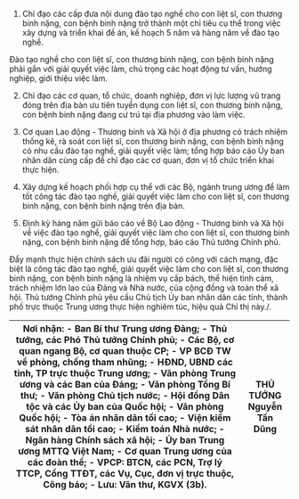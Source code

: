 1. Chỉ đạo các cấp đưa nội dung đào tạo nghề cho con liệt sĩ, con thương binh nặng, con bệnh binh nặng trở thành một chỉ tiêu cụ thể trong việc xây dựng và triển khai đề án, kế hoạch 5 năm và hàng năm về đào tạo nghề.

Đào tạo nghề cho con liệt sĩ, con thương binh nặng, con bệnh binh nặng phải gắn với giải quyết việc làm, chú trọng các hoạt động tư vấn, hướng nghiệp, giới thiệu việc làm.

2. Chỉ đạo các cơ quan, tổ chức, doanh nghiệp, đơn vị lực lượng vũ trang đóng trên địa bàn ưu tiên tuyển dụng con liệt sĩ, con thương binh nặng, con bệnh binh nặng đang cư trú tại địa phương vào làm việc.

3. Cơ quan Lao động - Thương binh và Xã hội ở địa phương có trách nhiệm thống kê, rà soát con liệt sĩ, con thương binh nặng, con bệnh binh nặng có nhu cầu đào tạo nghề, giải quyết việc làm; tổng hợp báo cáo Ủy ban nhân dân cùng cấp để chỉ đạo các cơ quan, đơn vị tổ chức triển khai thực hiện.

4. Xây dựng kế hoạch phối hợp cụ thể với các Bộ, ngành trung ương để làm tốt công tác đào tạo nghề, giải quyết việc làm cho con liệt sĩ, con thương binh nặng, con bệnh binh nặng trên địa bàn.

5. Định kỳ hàng năm gửi báo cáo về Bộ Lao động - Thương binh và Xã hội về việc đào tạo nghề, giải quyết việc làm cho con liệt sĩ, con thương binh nặng, con bệnh binh nặng để tổng hợp, báo cáo Thủ tướng Chính phủ.

Đẩy mạnh thực hiện chính sách ưu đãi người có công với cách mạng, đặc biệt là công tác đào tạo nghề, giải quyết việc làm cho con liệt sĩ, con thương binh nặng, con bệnh binh nặng là nhiệm vụ cấp bách, thể hiện tình cảm, trách nhiệm lớn lao của Đảng và Nhà nước, của cộng đồng và toàn thể xã hội. Thủ tướng Chính phủ yêu cầu Chủ tịch Ủy ban nhân dân các tỉnh, thành phố trực thuộc Trung ương thực hiện nghiêm túc, hiệu quả Chỉ thị này./.

| Nơi nhận: - Ban Bí thư Trung ương Đảng; - Thủ tướng, các Phó Thủ tướng Chính phủ; - Các Bộ, cơ quan ngang Bộ, cơ quan thuộc CP; - VP BCĐ TW về phòng, chống tham nhũng; - HĐND, UBND các tỉnh, TP trực thuộc Trung ương; - Văn phòng Trung ương và các Ban của Đảng; - Văn phòng Tổng Bí thư; - Văn phòng Chủ tịch nước; - Hội đồng Dân tộc và các Ủy ban của Quốc hội; - Văn phòng Quốc hội; - Tòa án nhân dân tối cao; - Viện kiểm sát nhân dân tối cao; - Kiểm toán Nhà nước; - Ngân hàng Chính sách xã hội; - Ủy ban Trung ương MTTQ Việt Nam; - Cơ quan Trung ương của các đoàn thể; - VPCP: BTCN, các PCN, Trợ lý TTCP, Cổng TTĐT, các Vụ, Cục, đơn vị trực thuộc, Công báo; - Lưu: Văn thư, KGVX (3b). | THỦ TƯỚNG Nguyễn Tấn Dũng |
|---|---|
